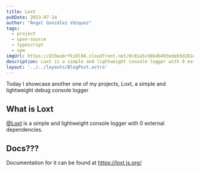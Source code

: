 ```yaml
---
title: Loxt
pubDate: 2023-07-14
author: "Ángel González Vázquez"
tags:
  - project
  - open-source
  - typescript
  - npm
imgUrl: https://d33wubrfki0l68.cloudfront.net/0c81a5c68bdb493edeb5d281e42e1419f86329b7/9e448/assets/loxt.webp
description: Loxt is a simple and lightweight console logger with 0 external dependencies.
layout: '../../layouts/BlogPost.astro'
---
```


Today I showcase another one of my projects, Loxt, a simple and lightweight debug console logger

## What is Loxt

[@Loxt](https://github.com/loxtjs/loxt) is a simple and lightweight console logger with 0 external dependencies.

## Docs???

Documentation for it can be found at https://loxt.js.org/


